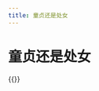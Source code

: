 ```yaml
---
title: 童贞还是处女
---
```


# 童贞还是处女

{{<mangaimg src="manga/natsuichi/comics/2021/which-one.jpg" alt="1">}}
